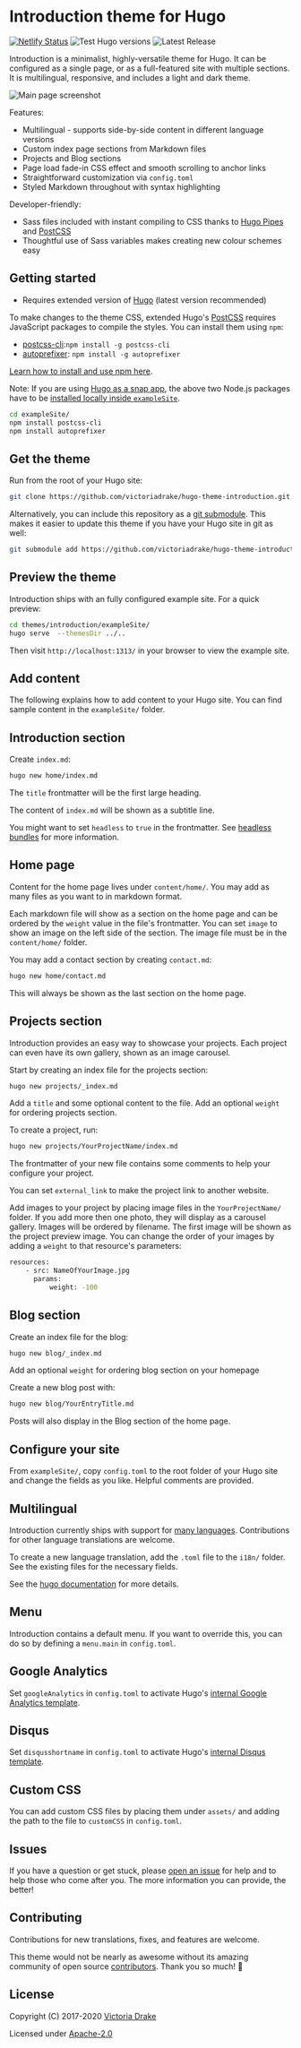 # Introduction theme for Hugo

[![Netlify Status](https://api.netlify.com/api/v1/badges/51d09485-c9d1-4a88-90ba-894f09e5a29d/deploy-status)](https://app.netlify.com/sites/hugo-introduction/deploys)
![Test Hugo versions](https://github.com/victoriadrake/hugo-theme-introduction/workflows/test-versions/badge.svg)
![Latest Release](https://img.shields.io/github/tag/victoriadrake/hugo-theme-introduction.svg)

Introduction is a minimalist, highly-versatile theme for Hugo. It can be configured as a single page, or as a full-featured site with multiple sections. It is multilingual, responsive, and includes a light and dark theme.

![Main page screenshot](https://github.com/victoriadrake/hugo-theme-introduction/blob/master/images/screenshot.png)

Features:

- Multilingual - supports side-by-side content in different language versions
- Custom index page sections from Markdown files
- Projects and Blog sections
- Page load fade-in CSS effect and smooth scrolling to anchor links
- Straightforward customization via `config.toml`
- Styled Markdown throughout with syntax highlighting

Developer-friendly:

- Sass files included with instant compiling to CSS thanks to [Hugo Pipes](https://gohugo.io/hugo-pipes/postcss/) and [PostCSS](https://gohugo.io/hugo-pipes/postcss/)
- Thoughtful use of Sass variables makes creating new colour schemes easy

## Getting started

- Requires extended version of [Hugo](https://gohugo.io/getting-started/installing/) (latest version recommended)

To make changes to the theme CSS, extended Hugo's [PostCSS](https://gohugo.io/hugo-pipes/postcss/) requires JavaScript packages to compile the styles. You can install them using `npm`:

- [postcss-cli](https://github.com/postcss/postcss-cli):`npm install -g postcss-cli`
- [autoprefixer](https://github.com/postcss/autoprefixer): `npm install -g autoprefixer`

[Learn how to install and use npm here](https://www.npmjs.com/get-npm).

Note: If you are using [Hugo as a snap app](https://snapcraft.io/hugo), the above two Node.js packages have to be [installed locally inside `exampleSite`](https://gohugo.io/hugo-pipes/postcss/).

```sh
cd exampleSite/
npm install postcss-cli
npm install autoprefixer
```

## Get the theme

Run from the root of your Hugo site:

```sh
git clone https://github.com/victoriadrake/hugo-theme-introduction.git themes/introduction
```

Alternatively, you can include this repository as a [git submodule](https://git-scm.com/docs/gitsubmodules). This makes it easier to update this theme if you have your Hugo site in git as well:

```sh
git submodule add https://github.com/victoriadrake/hugo-theme-introduction.git themes/introduction
```

## Preview the theme

Introduction ships with an fully configured example site. For a quick preview:

```sh
cd themes/introduction/exampleSite/
hugo serve  --themesDir ../..
```

Then visit `http://localhost:1313/` in your browser to view the example site.

## Add content

The following explains how to add content to your Hugo site. You can find sample content in the `exampleSite/` folder.

## Introduction section

Create `index.md`:

```sh
hugo new home/index.md
```

The `title` frontmatter will be the first large heading.

The content of `index.md` will be shown as a subtitle line.

You might want to set `headless` to `true` in the frontmatter. See [headless bundles](https://gohugo.io/content-management/page-bundles/#headless-bundle) for more information.

## Home page

Content for the home page lives under `content/home/`. You may add as many files as you want to in markdown format.

Each markdown file will show as a section on the home page and can be ordered by the `weight` value in the file's frontmatter. You can set `image` to show an image on the left side of the section. The image file must be in the `content/home/` folder.

You may add a contact section by creating
`contact.md`:

```sh
hugo new home/contact.md
```

This will always be shown as the last section on the home page.

## Projects section

Introduction provides an easy way to showcase your projects. Each project can even have its own gallery, shown as an image carousel.

Start by creating an index file for the projects section:

```sh
hugo new projects/_index.md
```

Add a `title` and some optional content to the file.
Add an optional `weight` for ordering projects section.

To create a project, run:

```sh
hugo new projects/YourProjectName/index.md
```

The frontmatter of your new file contains some comments to help your configure your project.

You can set `external_link` to make the project link to another website.

Add images to your project by placing image files in the `YourProjectName/` folder. If you add more then one photo, they will display as a carousel gallery. Images will be ordered by filename. The first image will be shown as the project preview image. You can change the order of your images by adding a `weight` to that resource's parameters:

```sh
resources:
    - src: NameOfYourImage.jpg
      params:
          weight: -100
```

## Blog section

Create an index file for the blog:

```sh
hugo new blog/_index.md
```

Add an optional `weight` for ordering blog section on your homepage

Create a new blog post with:

```sh
hugo new blog/YourEntryTitle.md
```

Posts will also display in the Blog section of the home page.

## Configure your site

From `exampleSite/`, copy `config.toml` to the root folder of your Hugo site and change the fields as you like. Helpful comments are provided.

## Multilingual

Introduction currently ships with support for [many languages](https://github.com/victoriadrake/hugo-theme-introduction/tree/master/i18n). Contributions for other language translations are welcome.

To create a new language translation, add the `.toml` file to the `i18n/` folder. See the existing files for the necessary fields.

See the [hugo documentation](https://gohugo.io/content-management/multilingual/) for more details.

## Menu

Introduction contains a default menu. If you want to override this, you can do so by defining a `menu.main` in `config.toml`.

## Google Analytics

Set `googleAnalytics` in `config.toml` to activate Hugo's [internal Google Analytics template](https://gohugo.io/templates/internal/#google-analytics).

## Disqus

Set `disqusshortname` in `config.toml` to activate Hugo's [internal Disqus template](https://gohugo.io/templates/internal/#disqus).

## Custom CSS

You can add custom CSS files by placing them under `assets/` and adding the path to the file to `customCSS` in `config.toml`.

## Issues

If you have a question or get stuck, please [open an issue](https://github.com/victoriadrake/hugo-theme-introduction/issues) for help and to help those who come after you. The more information you can provide, the better!

## Contributing

Contributions for new translations, fixes, and features are welcome.

This theme would not be nearly as awesome without its amazing community of open source [contributors](https://github.com/victoriadrake/hugo-theme-introduction/graphs/contributors). Thank you so much! 🖤

## License

Copyright (C) 2017-2020 [Victoria Drake](https://victoria.dev/)

Licensed under [Apache-2.0](https://github.com/victoriadrake/hugo-theme-introduction/blob/master/LICENSE)
